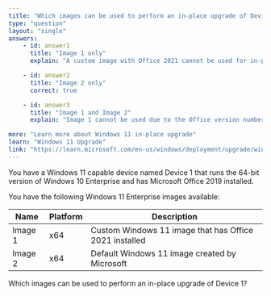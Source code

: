 ```yaml
---
title: "Which images can be used to perform an in-place upgrade of Device1?"
type: "question"
layout: "single"
answers:
    - id: answer1
      title: "Image 1 only"
      explain: "A custom image with Office 2021 cannot be used for in-place upgrade when Office 2019 is installed"

    - id: answer2
      title: "Image 2 only"
      correct: true

    - id: answer3
      title: "Image 1 and Image 2"
      explain: "Image 1 cannot be used due to the Office version number conflict"

more: "Learn more about Windows 11 in-place upgrade"
learn: "Windows 11 Upgrade"
link: "https://learn.microsoft.com/en-us/windows/deployment/upgrade/windows-11-upgrade-paths"
---
```

You have a Windows 11 capable device named Device 1 that runs the 64-bit version of Windows 10 Enterprise and has Microsoft Office 2019 installed.

You have the following Windows 11 Enterprise images available:

| Name     | Platform | Description                                |
|----------|----------|--------------------------------------------|
| Image 1  | x64      | Custom Windows 11 image that has Office 2021 installed |
| Image 2  | x64      | Default Windows 11 image created by Microsoft |

Which images can be used to perform an in-place upgrade of Device 1?
